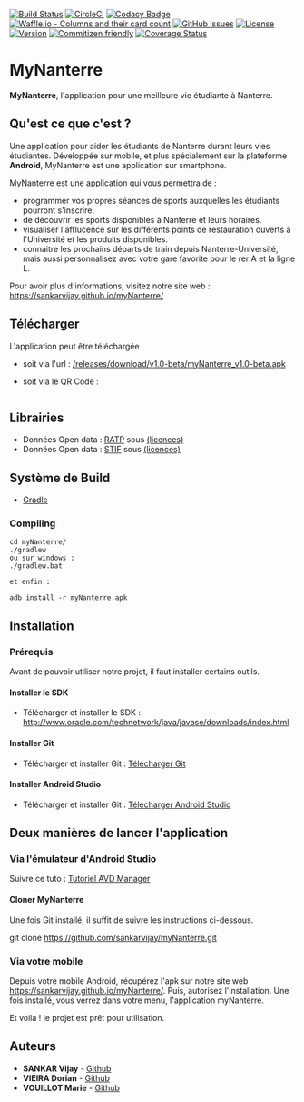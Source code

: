 [![Build Status](https://travis-ci.com/sankarvijay/myNanterre.svg?branch=master)](https://travis-ci.org/sankarvijay/myNanterre)
[![CircleCI](https://circleci.com/gh/sankarvijay/myNanterre/tree/master.svg?style=svg)](https://circleci.com/gh/sankarvijay/myNanterre/tree/master)
[![Codacy Badge](https://api.codacy.com/project/badge/Grade/86d12dbdeda94a9193f592d34d71574f)](https://app.codacy.com/app/sankarvijay/myNanterre?utm_source=github.com&utm_medium=referral&utm_content=sankarvijay/myNanterre&utm_campaign=Badge_Grade_Dashboard)
[![Waffle.io - Columns and their card count](https://badge.waffle.io/sankarvijay/myNanterre.svg?columns=all)](https://waffle.io/sankarvijay/myNanterre)
[![GitHub issues](https://img.shields.io/github/issues/sankarvijay/myNanterre.svg)](https://github.com/sankarvijay/myNanterre/issues)
[![License](https://img.shields.io/github/license/sankarvijay/myNanterre.svg?style=flat-square)](LICENSE)
[![Version](https://img.shields.io/github/release/sankarvijay/MyNanterre.svg?label=version&style=flat-square)](build.gradle)
[![Commitizen friendly](https://img.shields.io/badge/commitizen-friendly-brightgreen.svg)](http://commitizen.github.io/cz-cli/)
[![Coverage Status](https://coveralls.io/repos/github/sankarvijay/myNanterre/badge.svg?branch=master)](https://coveralls.io/github/sankarvijay/myNanterre?branch=master)

# MyNanterre

**MyNanterre**, l'application pour une meilleure vie étudiante à Nanterre. 

## Qu'est ce que c'est ?

Une application pour aider les étudiants de Nanterre durant leurs vies étudiantes. Développée sur mobile, et plus spécialement sur la plateforme **Android**, MyNanterre est une application sur smartphone.

MyNanterre est une application qui vous permettra de :

- programmer vos propres séances de sports auxquelles les étudiants pourront s'inscrire.
- de découvrir les sports disponibles à Nanterre et leurs horaires.
- visualiser l'afflucence sur les différents points de restauration ouverts à l'Université et les produits disponibles.
- connaitre les prochains départs de train depuis Nanterre-Université, mais aussi personnalisez avec votre gare favorite pour le rer A et la ligne L.

Pour avoir plus d'informations, visitez notre site web : https://sankarvijay.github.io/myNanterre/

## Télécharger 

L'application peut être téléchargée 

- soit via l'url : <a href="https://github.com/sankarvijay/myNanterre/releases/download/v1.0-beta/myNanterre_v1.0-beta.apk">/releases/download/v1.0-beta/myNanterre_v1.0-beta.apk</a> 

- soit via le QR Code : 

<a rel='nofollow' href='http://www.qrcode-generator.de
        ' border='0' style='cursor:default'><img src='https://chart.googleapis.com/chart?cht=qr&chl=https%3A%2F%2Fgithub.com%2Fsankarvijay%2FmyNanterre%2Freleases%2Fdownload%2Fv1.0-beta%2FmyNanterre_v1.0-beta.apk&chs=180x180&choe=UTF-8&chld=L|2' alt=''></a>

## Librairies
-   Données Open data : [RATP](https://github.com/pgrimaud/horaires-ratp-api) sous [(licences)](https://github.com/pgrimaud/horaires-ratp-api/blob/master/LICENSE)
-   Données Open data : [STIF](https://opendata.stif.info/page/licences/) sous [(licences)](https://opendata.stif.info/page/licences/)

## Système de Build
* [Gradle](https://gradle.org/)

### Compiling

```shell
cd myNanterre/
./gradlew
ou sur windows :
./gradlew.bat

et enfin :

adb install -r myNanterre.apk

```
## Installation

### Prérequis

Avant de pouvoir utiliser notre projet, il faut installer certains outils.

#### Installer le SDK

- Télécharger et installer le SDK : http://www.oracle.com/technetwork/java/javase/downloads/index.html

  
#### Installer Git

- Télécharger et installer Git : [Télécharger Git](https://gitforwindows.org/)

#### Installer Android Studio

- Télécharger et installer Git : [Télécharger Android Studio](https://developer.android.com/studio/install)

## Deux manières de lancer l'application

### Via l'émulateur d'Android Studio

Suivre ce tuto : [Tutoriel AVD Manager](http://vogella.developpez.com/tutoriels/android/installation-outils-developpement/#L5)

#### Cloner MyNanterre

Une fois Git installé, il suffit de suivre les instructions ci-dessous.

git clone https://github.com/sankarvijay/myNanterre.git

### Via votre mobile

Depuis votre mobile Android, récupérez l'apk sur notre site web https://sankarvijay.github.io/myNanterre/. Puis, autorisez l'installation. Une fois installé, vous verrez dans votre menu, l'application myNanterre.

Et voila ! le projet est prêt pour utilisation.

## Auteurs
* **SANKAR Vijay** - [Github](https://github.com/sankarvijay)
* **VIEIRA Dorian** - [Github](https://github.com/dorianvieira)
* **VOUILLOT Marie** - [Github](https://github.com/marievouillot12)
